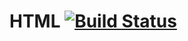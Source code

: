 # HTML [![Build Status](https://travis-ci.org/repla-app/HTML.replabundle.svg?branch=master)](https://travis-ci.org/repla-app/HTML.replabundle)
